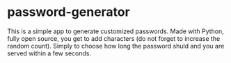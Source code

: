 # password-generator
This is a simple app to generate customized passwords. Made with Python, fully open source, you get to add characters (do not forget to increase the random count).
Simply to choose how long the password shuld and you are served within a few seconds.
